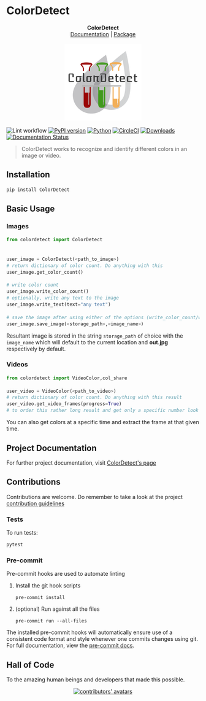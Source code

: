# ColorDetect

<p align="center">
  <b>ColorDetect</b><br>
  <a href="https://colordetect.readthedocs.io/en/latest/">Documentation</a> |
  <a href="https://pypi.org/project/ColorDetect/">Package</a> 
  <br><br>
  <img src="./img/ColorDetect.png" alt="ColorDetect">
</p>

![Lint workflow](https://github.com/MarvinKweyu/ColorDetect/actions/workflows/lint.yml/badge.svg?branch=master)
[![PyPI version](https://badge.fury.io/py/ColorDetect.svg)](https://pypi.org/project/ColorDetect/)
[![Python](https://img.shields.io/badge/python-3.6%7C3.7%7C3.8%7C3.9-green)](https://pypi.org/project/ColorDetect/)
[![CircleCI](https://circleci.com/gh/MarvinKweyu/ColorDetect.svg?style=svg)](https://circleci.com/gh/MarvinKweyu/ColorDetect)
[![Downloads](https://pepy.tech/badge/colordetect)](https://pypi.org/project/ColorDetect/)
[![Documentation Status](https://readthedocs.org/projects/colordetect/badge/?version=master)](https://colordetect.readthedocs.io/en/master/)

> ColorDetect works to recognize and identify different colors in an image or video.

## Installation

```bash
pip install ColorDetect
```

## Basic Usage

### Images

```python
from colordetect import ColorDetect


user_image = ColorDetect(<path_to_image>)
# return dictionary of color count. Do anything with this
user_image.get_color_count()

# write color count
user_image.write_color_count()
# optionally, write any text to the image
user_image.write_text(text="any text")

# save the image after using either of the options (write_color_count/write_text) or both
user_image.save_image(<storage_path>,<image_name>)

```

Resultant image is stored in the string `storage_path` of choice with the `image_name` which will default to the current location and **out.jpg** respectively by default.

### Videos

```python
from colordetect import VideoColor,col_share

user_video = VideoColor(<path_to_video>)
# return dictionary of color count. Do anything with this result
user_video.get_video_frames(progress=True)
# to order this rather long result and get only a specific number look up the `col_share` module
```

You can also get colors at a specific time and extract the frame at that given time. 

## Project Documentation

For further project documentation, visit [ColorDetect's page](https://colordetect.readthedocs.io/en/latest/)

## Contributions

Contributions are welcome.
Do remember to take a look at the project [contribution guidelines](https://github.com/MarvinKweyu/ColorDetect/blob/master/CONTRIBUTING.rst)

### Tests

To run tests:

```bash
pytest
```

### Pre-commit

Pre-commit hooks are used to automate linting

1. Install the git hook scripts
   ```shell
   pre-commit install
   ```

1. (optional) Run against all the files
    ```shell
   pre-commit run --all-files
   ```

The installed pre-commit hooks will automatically ensure use of a consistent code format and style whenever one commits
changes using git. For full documentation, view the [pre-commit docs](https://pre-commit.com/).

## Hall of Code

To the amazing human beings and developers that made this possible.

<div align="center">
    <a href="https://github.com/MarvinKweyu/ColorDetect/graphs/contributors">
        <img alt="contributors' avatars" src="https://contrib.rocks/image?repo=MarvinKweyu/ColorDetect" />
    </a>
</div>
